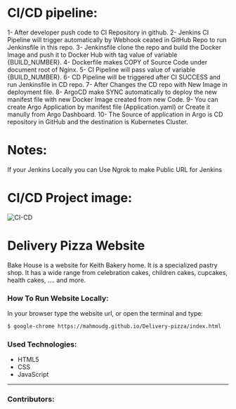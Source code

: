 # CI/CD pipeline:
1- After developer push code to CI Repository in github.
2- Jenkins CI Pipeline will trigger automatically by Webhook ceated in GitHub Repo to run Jenkinsfile in this repo.
3- Jenkinsfile clone the repo and build the Docker Image and push it to Docker Hub with tag value of variable {BUILD_NUMBER}.
4- Dockerfile makes COPY of Source Code under document root of Nginx.
5- CI Pipeline will pass value of variable {BUILD_NUMBER}.
6- CD Pipeline will be triggered after CI SUCCESS and run Jenkinsfile in CD repo.
7- After Changes the CD repo with New Image in deployment file.
8- ArgoCD make SYNC automatically to deploy the new manifest file with new Docker Image created from new Code.
9- You can create Argo Application by manifest file (Application.yaml) or Create it manully from Argo Dashboard.
10- The Source of application in Argo is CD repository in GitHub and the destination is Kubernetes Cluster.
# Notes:
If your Jenkins Locally you can Use Ngrok to make Public URL for Jenkins

# CI/CD Project image:

![CI-CD](https://github.com/MahmoudG27/CI-APP/assets/133862420/01cecac8-8396-4424-a404-70a5d74b9b55)


# Delivery Pizza Website

Bake House is a website for Keith Bakery home. It is a specialized pastry shop. It has a wide range from celebration cakes, children cakes, cupcakes, health cakes, .... and more.

### How To Run Website Locally:

In your browser type the website url, or open the terminal and type: 
``` sh
$ google-chrome https://mahmoudg.github.io/Delivery-pizza/index.html
```

### Used Technologies:
* HTML5
* CSS
* JavaScript

***

### Contributors:
